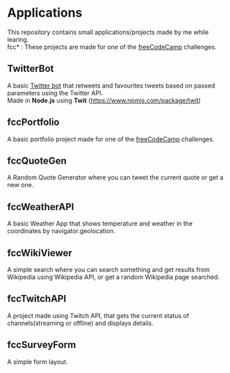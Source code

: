 # Applications
This repository contains small applications/projects made by me while learing.  
fcc* : These projects are made for one of the [freeCodeCamp](https://www.freecodecamp.org/) challenges.  

## TwitterBot 
A basic [Twitter bot](https://twitter.com/PhoenixGyaan) that retweets and favourites tweets based on passed parameters using the Twitter API.  
Made in **Node.js** using **Twit** (https://www.npmjs.com/package/twit)

## fccPortfolio 
A basic portfolio project made for one of the [freeCodeCamp](https://www.freecodecamp.org/) challenges.

## fccQuoteGen
A Random Quote Generator where you can tweet the current quote or get a new one.  

## fccWeatherAPI
A basic Weather App that shows temperature and weather in the coordinates by navigator.geolocation.  
 
## fccWikiViewer
A simple search where you can search something and get results from Wikipedia using Wikipedia API, or get a random Wikipedia page searched.   

## fccTwitchAPI
A project made using Twitch API, that gets the current status of channels(streaming or offline) and displays details.  

## fccSurveyForm  
A simple form layout.